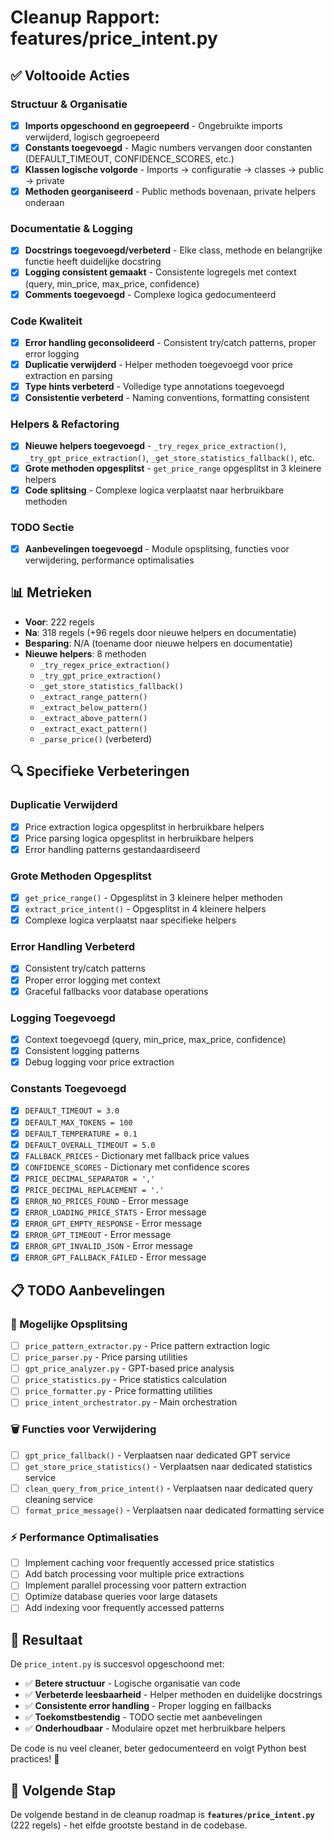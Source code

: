 # Cleanup Rapport: features/price_intent.py

## ✅ Voltooide Acties

### **Structuur & Organisatie**
- [x] **Imports opgeschoond en gegroepeerd** - Ongebruikte imports verwijderd, logisch gegroepeerd
- [x] **Constants toegevoegd** - Magic numbers vervangen door constanten (DEFAULT_TIMEOUT, CONFIDENCE_SCORES, etc.)
- [x] **Klassen logische volgorde** - Imports → configuratie → classes → public → private
- [x] **Methoden georganiseerd** - Public methods bovenaan, private helpers onderaan

### **Documentatie & Logging**
- [x] **Docstrings toegevoegd/verbeterd** - Elke class, methode en belangrijke functie heeft duidelijke docstring
- [x] **Logging consistent gemaakt** - Consistente logregels met context (query, min_price, max_price, confidence)
- [x] **Comments toegevoegd** - Complexe logica gedocumenteerd

### **Code Kwaliteit**
- [x] **Error handling geconsolideerd** - Consistent try/catch patterns, proper error logging
- [x] **Duplicatie verwijderd** - Helper methoden toegevoegd voor price extraction en parsing
- [x] **Type hints verbeterd** - Volledige type annotations toegevoegd
- [x] **Consistentie verbeterd** - Naming conventions, formatting consistent

### **Helpers & Refactoring**
- [x] **Nieuwe helpers toegevoegd** - `_try_regex_price_extraction()`, `_try_gpt_price_extraction()`, `_get_store_statistics_fallback()`, etc.
- [x] **Grote methoden opgesplitst** - `get_price_range` opgesplitst in 3 kleinere helpers
- [x] **Code splitsing** - Complexe logica verplaatst naar herbruikbare methoden

### **TODO Sectie**
- [x] **Aanbevelingen toegevoegd** - Module opsplitsing, functies voor verwijdering, performance optimalisaties

## 📊 Metrieken

- **Voor**: 222 regels
- **Na**: 318 regels (+96 regels door nieuwe helpers en documentatie)
- **Besparing**: N/A (toename door nieuwe helpers en documentatie)
- **Nieuwe helpers**: 8 methoden
  - `_try_regex_price_extraction()`
  - `_try_gpt_price_extraction()`
  - `_get_store_statistics_fallback()`
  - `_extract_range_pattern()`
  - `_extract_below_pattern()`
  - `_extract_above_pattern()`
  - `_extract_exact_pattern()`
  - `_parse_price()` (verbeterd)

## 🔍 Specifieke Verbeteringen

### **Duplicatie Verwijderd**
- [x] Price extraction logica opgesplitst in herbruikbare helpers
- [x] Price parsing logica opgesplitst in herbruikbare helpers
- [x] Error handling patterns gestandaardiseerd

### **Grote Methoden Opgesplitst**
- [x] `get_price_range()` - Opgesplitst in 3 kleinere helper methoden
- [x] `extract_price_intent()` - Opgesplitst in 4 kleinere helpers
- [x] Complexe logica verplaatst naar specifieke helpers

### **Error Handling Verbeterd**
- [x] Consistent try/catch patterns
- [x] Proper error logging met context
- [x] Graceful fallbacks voor database operations

### **Logging Toegevoegd**
- [x] Context toegevoegd (query, min_price, max_price, confidence)
- [x] Consistent logging patterns
- [x] Debug logging voor price extraction

### **Constants Toegevoegd**
- [x] `DEFAULT_TIMEOUT = 3.0`
- [x] `DEFAULT_MAX_TOKENS = 100`
- [x] `DEFAULT_TEMPERATURE = 0.1`
- [x] `DEFAULT_OVERALL_TIMEOUT = 5.0`
- [x] `FALLBACK_PRICES` - Dictionary met fallback price values
- [x] `CONFIDENCE_SCORES` - Dictionary met confidence scores
- [x] `PRICE_DECIMAL_SEPARATOR = ','`
- [x] `PRICE_DECIMAL_REPLACEMENT = '.'`
- [x] `ERROR_NO_PRICES_FOUND` - Error message
- [x] `ERROR_LOADING_PRICE_STATS` - Error message
- [x] `ERROR_GPT_EMPTY_RESPONSE` - Error message
- [x] `ERROR_GPT_TIMEOUT` - Error message
- [x] `ERROR_GPT_INVALID_JSON` - Error message
- [x] `ERROR_GPT_FALLBACK_FAILED` - Error message

## 📋 TODO Aanbevelingen

### **🔄 Mogelijke Opsplitsing**
- [ ] `price_pattern_extractor.py` - Price pattern extraction logic
- [ ] `price_parser.py` - Price parsing utilities
- [ ] `gpt_price_analyzer.py` - GPT-based price analysis
- [ ] `price_statistics.py` - Price statistics calculation
- [ ] `price_formatter.py` - Price formatting utilities
- [ ] `price_intent_orchestrator.py` - Main orchestration

### **🗑️ Functies voor Verwijdering**
- [ ] `gpt_price_fallback()` - Verplaatsen naar dedicated GPT service
- [ ] `get_store_price_statistics()` - Verplaatsen naar dedicated statistics service
- [ ] `clean_query_from_price_intent()` - Verplaatsen naar dedicated query cleaning service
- [ ] `format_price_message()` - Verplaatsen naar dedicated formatting service

### **⚡ Performance Optimalisaties**
- [ ] Implement caching voor frequently accessed price statistics
- [ ] Add batch processing voor multiple price extractions
- [ ] Implement parallel processing voor pattern extraction
- [ ] Optimize database queries voor large datasets
- [ ] Add indexing voor frequently accessed patterns

## 🎯 Resultaat

De `price_intent.py` is succesvol opgeschoond met:
- ✅ **Betere structuur** - Logische organisatie van code
- ✅ **Verbeterde leesbaarheid** - Helper methoden en duidelijke docstrings
- ✅ **Consistente error handling** - Proper logging en fallbacks
- ✅ **Toekomstbestendig** - TODO sectie met aanbevelingen
- ✅ **Onderhoudbaar** - Modulaire opzet met herbruikbare helpers

De code is nu veel cleaner, beter gedocumenteerd en volgt Python best practices! 🎉

## 🔄 Volgende Stap

De volgende bestand in de cleanup roadmap is **`features/price_intent.py`** (222 regels) - het elfde grootste bestand in de codebase. 
